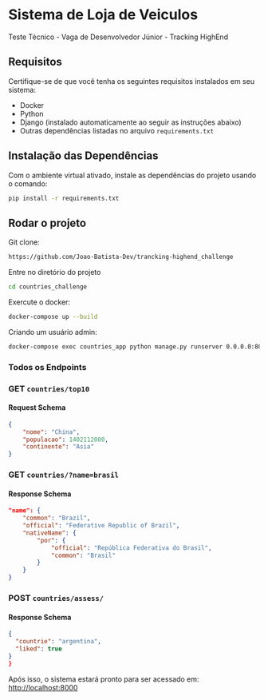 # Sistema de Loja de Veiculos

Teste Técnico - Vaga de Desenvolvedor Júnior - Tracking HighEnd

## Requisitos

Certifique-se de que você tenha os seguintes requisitos instalados em seu sistema:

- Docker
- Python
- Django (instalado automaticamente ao seguir as instruções abaixo)
- Outras dependências listadas no arquivo `requirements.txt`


## Instalação das Dependências

Com o ambiente virtual ativado, instale as dependências do projeto usando o comando:
```bash
pip install -r requirements.txt
```

## Rodar o projeto

Git clone:
```bash
https://github.com/Joao-Batista-Dev/trancking-highend_challenge
```

Entre no diretório do projeto
```bash
cd countries_challenge
```

Exercute o docker:
```bash
docker-compose up --build
```

Criando um usuário admin:
```bash
docker-compose exec countries_app python manage.py runserver 0.0.0.0:8000
```

### Todos os Endpoints

### **GET** `countries/top10`
#### Request Schema
```json
{
    "nome": "China",
    "populacao": 1402112000,
    "continente": "Asia"
}
```

### **GET** `countries/?name=brasil`
#### Response Schema
```json
"name": {
    "common": "Brazil",
    "official": "Federative Republic of Brazil",
    "nativeName": {
        "por": {
            "official": "República Federativa do Brasil",
            "common": "Brasil"
        }
    }
}
```

### **POST** `countries/assess/`
#### Response Schema
```json
{
  "countrie": "argentina",
  "liked": true
}
}
```


Após isso, o sistema estará pronto para ser acessado em:
[http://localhost:8000](http://localhost:8000)
